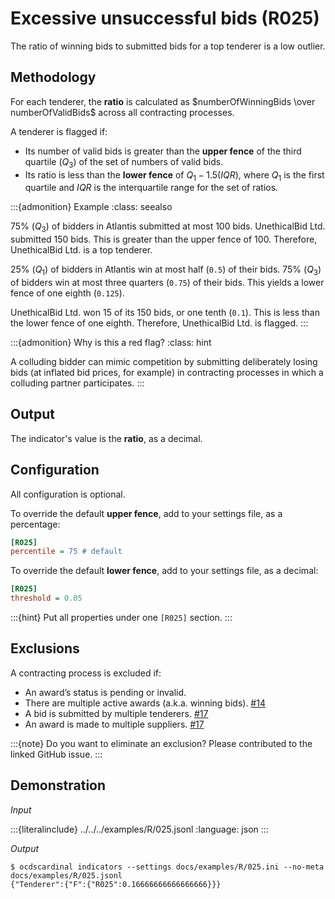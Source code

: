 # Excessive unsuccessful bids (R025)

The ratio of winning bids to submitted bids for a top tenderer is a low outlier.

## Methodology

For each tenderer, the **ratio** is calculated as $numberOfWinningBids \over numberOfValidBids$ across all contracting processes.

A tenderer is flagged if:

- Its number of valid bids is greater than the **upper fence** of the third quartile ($Q_3$) of the set of numbers of valid bids.
- Its ratio is less than the **lower fence** of $Q_1 - 1.5(IQR)$, where $Q_1$ is the first quartile and $IQR$ is the interquartile range for the set of ratios.

:::{admonition} Example
:class: seealso

75% ($Q_3$) of bidders in Atlantis submitted at most 100 bids. UnethicalBid Ltd. submitted 150 bids. This is greater than the upper fence of 100. Therefore, UnethicalBid Ltd. is a top tenderer.

25% ($Q_1$) of bidders in Atlantis win at most half (`0.5`) of their bids. 75% ($Q_3$) of bidders win at most three quarters (`0.75`) of their bids. This yields a lower fence of one eighth (`0.125`).

UnethicalBid Ltd. won 15 of its 150 bids, or one tenth (`0.1`). This is less than the lower fence of one eighth. Therefore, UnethicalBid Ltd. is flagged.
:::

:::{admonition} Why is this a red flag?
:class: hint

A colluding bidder can mimic competition by submitting deliberately losing bids (at inflated bid prices, for example) in contracting processes in which a colluding partner participates.
:::

## Output

The indicator's value is the **ratio**, as a decimal.

## Configuration

All configuration is optional.

To override the default **upper fence**, add to your settings file, as a percentage:

```ini
[R025]
percentile = 75 # default
```

To override the default **lower fence**, add to your settings file, as a decimal:

```ini
[R025]
threshold = 0.05
```

:::{hint}
Put all properties under one `[R025]` section.
:::

## Exclusions

A contracting process is excluded if:

- An award’s status is pending or invalid.
- There are multiple active awards (a.k.a. winning bids). [#14](https://github.com/open-contracting/cardinal-rs/issues/14)
- A bid is submitted by multiple tenderers. [#17](https://github.com/open-contracting/cardinal-rs/issues/17)
- An award is made to multiple suppliers. [#17](https://github.com/open-contracting/cardinal-rs/issues/17)

:::{note}
Do you want to eliminate an exclusion? Please contributed to the linked GitHub issue.
:::

## Demonstration

*Input*

:::{literalinclude} ../../../examples/R/025.jsonl
:language: json
:::

*Output*

```console
$ ocdscardinal indicators --settings docs/examples/R/025.ini --no-meta docs/examples/R/025.jsonl
{"Tenderer":{"F":{"R025":0.16666666666666666}}}

```
